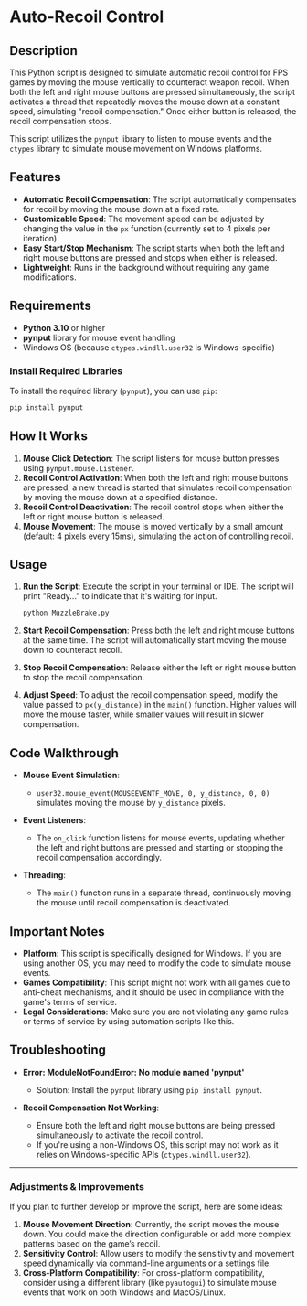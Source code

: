 # Auto-Recoil Control

## Description

This Python script is designed to simulate automatic recoil control for FPS games by moving the mouse vertically to counteract weapon recoil. When both the left and right mouse buttons are pressed simultaneously, the script activates a thread that repeatedly moves the mouse down at a constant speed, simulating "recoil compensation." Once either button is released, the recoil compensation stops.

This script utilizes the `pynput` library to listen to mouse events and the `ctypes` library to simulate mouse movement on Windows platforms.

## Features

- **Automatic Recoil Compensation**: The script automatically compensates for recoil by moving the mouse down at a fixed rate.
- **Customizable Speed**: The movement speed can be adjusted by changing the value in the `px` function (currently set to 4 pixels per iteration).
- **Easy Start/Stop Mechanism**: The script starts when both the left and right mouse buttons are pressed and stops when either is released.
- **Lightweight**: Runs in the background without requiring any game modifications.

## Requirements

- **Python 3.10** or higher
- **pynput** library for mouse event handling
- Windows OS (because `ctypes.windll.user32` is Windows-specific)

### Install Required Libraries

To install the required library (`pynput`), you can use `pip`:

```bash
pip install pynput
```

## How It Works

1. **Mouse Click Detection**: The script listens for mouse button presses using `pynput.mouse.Listener`.
2. **Recoil Control Activation**: When both the left and right mouse buttons are pressed, a new thread is started that simulates recoil compensation by moving the mouse down at a specified distance.
3. **Recoil Control Deactivation**: The recoil control stops when either the left or right mouse button is released.
4. **Mouse Movement**: The mouse is moved vertically by a small amount (default: 4 pixels every 15ms), simulating the action of controlling recoil.

## Usage

1. **Run the Script**: Execute the script in your terminal or IDE. The script will print "Ready..." to indicate that it's waiting for input.
   
   ```bash
   python MuzzleBrake.py
   ```

2. **Start Recoil Compensation**: Press both the left and right mouse buttons at the same time. The script will automatically start moving the mouse down to counteract recoil.

3. **Stop Recoil Compensation**: Release either the left or right mouse button to stop the recoil compensation.

4. **Adjust Speed**: To adjust the recoil compensation speed, modify the value passed to `px(y_distance)` in the `main()` function. Higher values will move the mouse faster, while smaller values will result in slower compensation.

## Code Walkthrough

- **Mouse Event Simulation**: 
   - `user32.mouse_event(MOUSEEVENTF_MOVE, 0, y_distance, 0, 0)` simulates moving the mouse by `y_distance` pixels.
   
- **Event Listeners**: 
   - The `on_click` function listens for mouse events, updating whether the left and right buttons are pressed and starting or stopping the recoil compensation accordingly.

- **Threading**:
   - The `main()` function runs in a separate thread, continuously moving the mouse until recoil compensation is deactivated.

## Important Notes

- **Platform**: This script is specifically designed for Windows. If you are using another OS, you may need to modify the code to simulate mouse events.
- **Games Compatibility**: This script might not work with all games due to anti-cheat mechanisms, and it should be used in compliance with the game's terms of service.
- **Legal Considerations**: Make sure you are not violating any game rules or terms of service by using automation scripts like this.

## Troubleshooting

- **Error: ModuleNotFoundError: No module named 'pynput'**
   - Solution: Install the `pynput` library using `pip install pynput`.

- **Recoil Compensation Not Working**:
   - Ensure both the left and right mouse buttons are being pressed simultaneously to activate the recoil control.
   - If you're using a non-Windows OS, this script may not work as it relies on Windows-specific APIs (`ctypes.windll.user32`).

---

### Adjustments & Improvements

If you plan to further develop or improve the script, here are some ideas:
1. **Mouse Movement Direction**: Currently, the script moves the mouse down. You could make the direction configurable or add more complex patterns based on the game’s recoil.
2. **Sensitivity Control**: Allow users to modify the sensitivity and movement speed dynamically via command-line arguments or a settings file.
3. **Cross-Platform Compatibility**: For cross-platform compatibility, consider using a different library (like `pyautogui`) to simulate mouse events that work on both Windows and MacOS/Linux.
